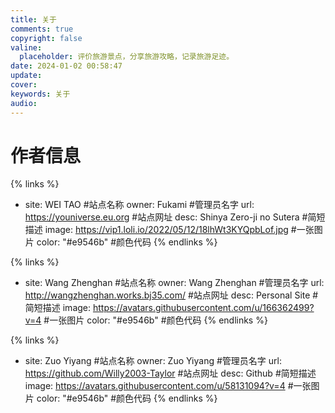 ```yaml
---
title: 关于
comments: true
copyright: false
valine:
  placeholder: 评价旅游景点，分享旅游攻略，记录旅游足迹。
date: 2024-01-02 00:58:47
update:
cover:
keywords: 关于
audio:
---
```


# 作者信息

{% links %}
- site: WEI TAO #站点名称
  owner: Fukami #管理员名字
  url: https://youniverse.eu.org #站点网址
  desc: Shinya Zero-ji no Sutera #简短描述
  image: https://vip1.loli.io/2022/05/12/18lhWt3KYQpbLof.jpg #一张图片
  color: "#e9546b" #颜色代码
{% endlinks %}

{% links %}
- site: Wang Zhenghan #站点名称
  owner: Wang Zhenghan #管理员名字
  url: http://wangzhenghan.works.bj35.com/ #站点网址
  desc: Personal Site #简短描述
  image: https://avatars.githubusercontent.com/u/166362499?v=4 #一张图片
  color: "#e9546b" #颜色代码
{% endlinks %}

{% links %}
- site: Zuo Yiyang #站点名称
  owner: Zuo Yiyang #管理员名字
  url: https://github.com/Willy2003-Taylor #站点网址
  desc: Github #简短描述
  image: https://avatars.githubusercontent.com/u/58131094?v=4 #一张图片
  color: "#e9546b" #颜色代码
{% endlinks %}
